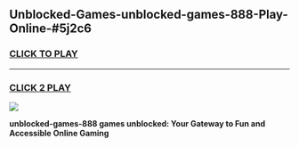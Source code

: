 
## Unblocked-Games-unblocked-games-888-Play-Online-#5j2c6
<h3>
<a href="https://premium.freeplayer.one?title=unblocked-games-888&ref=27F">CLICK TO PLAY</a></h3>
<hr>

<h3>
<a href="https://premium.freeplayer.one?title=unblocked-games-888&ref=27F">CLICK 2 PLAY</a>
  
</h3>

<a href="https://premium.freeplayer.one?title=unblocked-games-888&ref=27F"><img src="https://clearcache.store/games.png"></a>


**unblocked-games-888 games unblocked: Your Gateway to Fun and Accessible Online Gaming**
